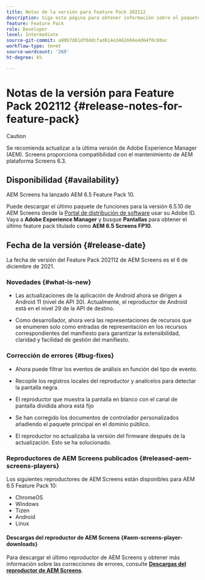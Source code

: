 ```yaml
---
title: Notas de la versión para Feature Pack 202112
description: Siga esta página para obtener información sobre el paquete de funciones 202112 de AEM Screens, publicado el 6 de diciembre de 2021.
feature: Feature Pack
role: Developer
level: Intermediate
source-git-commit: a80b7d81df0ddcfad814e3462604e4d64f0c88ac
workflow-type: tm+mt
source-wordcount: '269'
ht-degree: 6%

---
```



# Notas de la versión para Feature Pack 202112 {#release-notes-for-feature-pack}

>[!CAUTION]
>Se recomienda actualizar a la última versión de Adobe Experience Manager (AEM). Screens proporciona compatibilidad con el mantenimiento de AEM plataforma Screens 6.3.

## Disponibilidad {#availability}

AEM Screens ha lanzado AEM 6.5 Feature Pack 10.

Puede descargar el último paquete de funciones para la versión 6.5.10 de AEM Screens desde la [Portal de distribución de software](https://experience.adobe.com/#/downloads/content/software-distribution/es/aem.html) usar su Adobe ID. Vaya a **Adobe Experience Manager** y busque **Pantallas** para obtener el último feature pack titulado como **AEM 6.5 Screens FP10**.

## Fecha de la versión {#release-date}

La fecha de versión del Feature Pack 202112 de AEM Screens es el 6 de diciembre de 2021.

### Novedades {#what-is-new}

* Las actualizaciones de la aplicación de Android ahora se dirigen a Android 11 (nivel de API 30). Actualmente, el reproductor de Android está en el nivel 29 de la API de destino.

* Como desarrollador, ahora verá las representaciones de recursos que se enumeren solo como entradas de representación en los recursos correspondientes del manifiesto para garantizar la extensibilidad, claridad y facilidad de gestión del manifiesto.

### Corrección de errores {#bug-fixes}

* Ahora puede filtrar los eventos de análisis en función del tipo de evento.

* Recopile los registros locales del reproductor y analícelos para detectar la pantalla negra.

* El reproductor que muestra la pantalla en blanco con el canal de pantalla dividida ahora está fijo

* Se han corregido los documentos de controlador personalizados añadiendo el paquete principal en el dominio público.

* El reproductor no actualizaba la versión del firmware después de la actualización. Esto se ha solucionado.


### Reproductores de AEM Screens publicados {#released-aem-screens-players}

Los siguientes reproductores de AEM Screens están disponibles para AEM 6.5 Feature Pack 10:

* ChromeOS
* Windows
* Tizen
* Android
* Linux

#### Descargas del reproductor de AEM Screens  {#aem-screens-player-downloads}

Para descargar el último reproductor de AEM Screens y obtener más información sobre las correcciones de errores, consulte **[Descargas del reproductor de AEM Screens](https://download.macromedia.com/screens/index.html)**.
